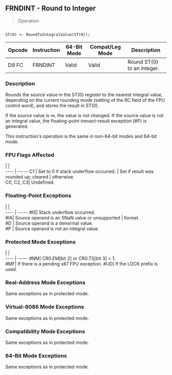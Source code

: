 ## FRNDINT - Round to Integer

> Operation
``` slim

ST(0) <- RoundToIntegralValue(ST(0));

```

 Opcode| Instruction| 64-Bit Mode| Compat/Leg Mode| Description               
 ---  | --- | --- | --- | ---
 D9 FC | FRNDINT    | Valid      | Valid          | Round ST(0) to an integer.

### Description
Rounds the source value in the ST(0) register to the nearest integral value,
depending on the current rounding mode (setting of the RC field of the FPU control
word), and stores the result in ST(0).

If the source value is ∞, the value is not changed. If the source value is not
an integral value, the floating-point inexact-result exception (#P) is generated.

This instruction's operation is the same in non-64-bit modes and 64-bit mode.



### FPU Flags Affected
   | |  
---- | -----
 C1        | Set to 0 if stack underflow occurred.
           | Set if result was rounded up; cleared
           | otherwise.                           
 C0, C2, C3| Undefined.                           

### Floating-Point Exceptions
   | |  
---- | -----
 #IS| Stack underflow occurred.                     
 #IA| Source operand is an SNaN value or unsupported
    | format.                                       
 #D | Source operand is a denormal value.           
 #P | Source operand is not an integral value.      

### Protected Mode Exceptions
   | |  
---- | -----
 #NM| CR0.EM[bit 2] or CR0.TS[bit 3] = 1.     
 #MF| If there is a pending x87 FPU exception.
 #UD| If the LOCK prefix is used.             

### Real-Address Mode Exceptions
Same exceptions as in protected mode.


### Virtual-8086 Mode Exceptions
Same exceptions as in protected mode.


### Compatibility Mode Exceptions
Same exceptions as in protected mode.


### 64-Bit Mode Exceptions
Same exceptions as in protected mode.
